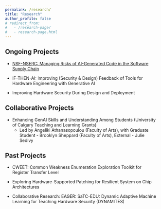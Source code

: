 ```yaml
---
permalink: /research/
title: "Research"
author_profile: false
# redirect_from: 
#   - /research-page/
#   - research-page.html
---
```


## Ongoing Projects
- [NSF-NSERC: Managing Risks of AI-Generated Code in the Software Supply Chain](https://sites.google.com/nyu.edu/nsf2341206/)


- IF-THEN-AI: Improving (Security & Design) Feedback of Tools for Hardware Engineering with Generative AI


- Improving Hardware Security During Design and Deployment 

## Collaborative Projects
- Enhancing GenAI Skills and Understanding Among Students (University of Calgary Teaching and Learning Grants)
  - Led by Angeliki Athanasopoulou (Faculty of Arts), with Graduate Student - Brooklyn Sheppard (Faculty of Arts), External - Julie Sedivy

## Past Projects
- CWEET: Common Weakness Enumeration Exploration Toolkit for Register Transfer Level

- Exploring Hardware-Supported Patching for Resilient System on Chip Architectures

- Collaborative Research: EAGER: SaTC-EDU: Dynamic Adaptive Machine Learning for Teaching Hardware Security (DYNAMITES)

